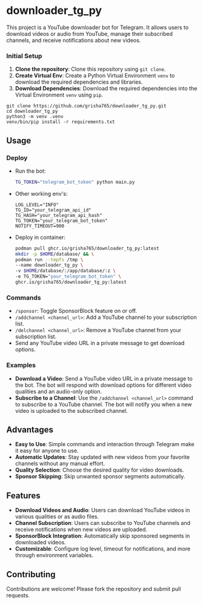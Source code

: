 # downloader_tg_py

This project is a YouTube downloader bot for Telegram. It allows users to download videos or audio from YouTube, manage their subscribed channels, and receive notifications about new videos.

### Initial Setup

1. **Clone the repository**: Clone this repository using `git clone`.
2. **Create Virtual Env**: Create a Python Virtual Environment `venv` to download the required dependencies and libraries.
3. **Download Dependencies**: Download the required dependencies into the Virtual Environment `venv` using `pip`.

```shell
git clone https://github.com/grisha765/downloader_tg_py.git
cd downloader_tg_py
python3 -m venv .venv
venv/bin/pip install -r requirements.txt
```

## Usage

### Deploy

- Run the bot:
    ```bash
    TG_TOKEN="telegram_bot_token" python main.py
    ```

- Other working env's:
    ```env
    LOG_LEVEL="INFO"
    TG_ID="your_telegram_api_id"
    TG_HASH="your_telegram_api_hash"
    TG_TOKEN="your_telegram_bot_token"
    NOTIFY_TIMEOUT=900
    ```

- Deploy in container:
    ```bash
    podman pull ghcr.io/grisha765/downloader_tg_py:latest
    mkdir -p $HOME/database/ && \
    podman run --tmpfs /tmp \
    --name downloader_tg_py \
    -v $HOME/database/:/app/database/:z \
    -e TG_TOKEN="your_telegram_bot_token" \
    ghcr.io/grisha765/downloader_tg_py:latest
    ```

### Commands

- `/sponsor`: Toggle SponsorBlock feature on or off.
- `/addchannel <channel_url>`: Add a YouTube channel to your subscription list.
- `/delchannel <channel_url>`: Remove a YouTube channel from your subscription list.
- Send any YouTube video URL in a private message to get download options.

### Examples

- **Download a Video**: Send a YouTube video URL in a private message to the bot. The bot will respond with download options for different video qualities and an audio-only option.
- **Subscribe to a Channel**: Use the `/addchannel <channel_url>` command to subscribe to a YouTube channel. The bot will notify you when a new video is uploaded to the subscribed channel.

## Advantages

- **Easy to Use**: Simple commands and interaction through Telegram make it easy for anyone to use.
- **Automatic Updates**: Stay updated with new videos from your favorite channels without any manual effort.
- **Quality Selection**: Choose the desired quality for video downloads.
- **Sponsor Skipping**: Skip unwanted sponsor segments automatically.

## Features

- **Download Videos and Audio**: Users can download YouTube videos in various qualities or as audio files.
- **Channel Subscription**: Users can subscribe to YouTube channels and receive notifications when new videos are uploaded.
- **SponsorBlock Integration**: Automatically skip sponsored segments in downloaded videos.
- **Customizable**: Configure log level, timeout for notifications, and more through environment variables.

## Contributing

Contributions are welcome! Please fork the repository and submit pull requests.

